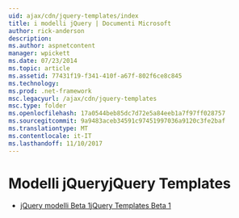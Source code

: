 ```yaml
---
uid: ajax/cdn/jquery-templates/index
title: i modelli jQuery | Documenti Microsoft
author: rick-anderson
description: 
ms.author: aspnetcontent
manager: wpickett
ms.date: 07/23/2014
ms.topic: article
ms.assetid: 77431f19-f341-410f-a67f-802f6ce8c845
ms.technology: 
ms.prod: .net-framework
msc.legacyurl: /ajax/cdn/jquery-templates
msc.type: folder
ms.openlocfilehash: 17a0544beb85dc7d72e5a84eeb1a7f97ff028757
ms.sourcegitcommit: 9a9483aceb34591c97451997036a9120c3fe2baf
ms.translationtype: MT
ms.contentlocale: it-IT
ms.lasthandoff: 11/10/2017
---
```

<a name="jquery-templates"></a><span data-ttu-id="351ea-102">Modelli jQuery</span><span class="sxs-lookup"><span data-stu-id="351ea-102">jQuery Templates</span></span>
====================
- [<span data-ttu-id="351ea-103">jQuery modelli Beta 1</span><span class="sxs-lookup"><span data-stu-id="351ea-103">jQuery Templates Beta 1</span></span>](cdnjquerytemplatesbeta1.md)

